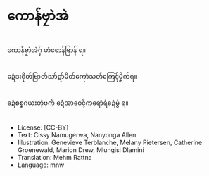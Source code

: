 # ကောန်ဗၠာဲအဲ

##
ကောန်ဗၠာဲအဲဂှ် မာံစောန်ဗြာန် ရ။

##
ဍေံဒးစိုတ်ဗြာတ်သာ်ဍာ်မိတ်ကေုာံသတ်ကြေၚ်မၞိက်ရ။

##
ဍေံစစၞဂယးတုဲဗက် ဍေံအာဝေၚ်ကရောံရဲဍေံမွဲ ရ။

##
* License: [CC-BY]
* Text: Cissy Namugerwa, Nanyonga Allen
* Illustration: Genevieve Terblanche, Melany Pietersen, Catherine Groenewald, Marion Drew, Mlungisi Dlamini
* Translation: Mehm Rattna
* Language: mnw
